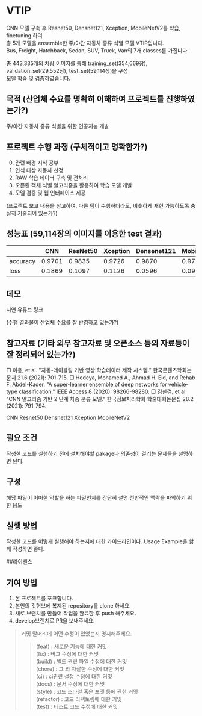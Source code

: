 # VTIP
CNN 모델 구축 후 Resnet50, Densnet121, Xception, MobileNetV2를 학습, finetuning 하여  
총 5개 모델을 ensemble한 주/야간 자동차 종류 식별 모델 VTIP입니다.  
Bus, Freight, Hatchback, Sedan, SUV, Truck, Van의 7개 classes를 가집니다.  
  
  
총 443,335개의 차량 이미지를 통해
training_set(354,669장), validation_set(29,552장), test_set(59,114장)을 구성  
모델 학습 및 검증하였습니다.    
  
## 목적 (산업체 수요를 명확히 이해하여 프로젝트를 진행하였는가?)
주/야간 자동차 종류 식별을 위한 인공지능 개발

## 프로젝트 수행 과정 (구체적이고 명확한가?) 
0. 관련 배경 지식 공부
1. 인식 대상 자동차 선정  
2. RAW 학습 데이터 구축 및 전처리
3. 오픈된 객체 식별 알고리즘을 활용하여 학습 모델 개발
4. 모델 검증 및 웹 인터페이스 제공                                     


(프로젝트 보고 내용을 참고하여, 다른 팀이 수행하더라도, 비슷하게 재현 가능하도록
충실히 기술되어 있는가?)

## 성능표 (59,114장의 이미지를 이용한 test 결과)

|        |CNN|ResNet50|Xception|Densenet121|MobileNetV2|VTIP|
|---|---|---|---|---|---|---|
|accuracy|0.9701|0.9835|0.9726|0.9870|0.9757| |
|loss    |0.1869|0.1097|0.1126|0.0596|0.0981| |

## 데모
시연 유튜브 링크

(수행 결과물이 산업체 수요를 잘 반영하고 있는가?)
## 참고자료 (기타 외부 참고자료 및 오픈소스 등의 자료등이 잘 정리되어 있는가?)

□ 이용, et al. "자동-레이블링 기반 영상 학습데이터 제작 시스템." 한국콘텐츠학회논문지 21.6
(2021): 701-715.
□ Hedeya, Mohamed A., Ahmad H. Eid, and Rehab F. Abdel-Kader. "A super-learner
ensemble of deep networks for vehicle-type classification." IEEE Access 8 (2020):
98266-98280.
□ 김한겸, et al. "CNN 알고리즘 기반 2 단계 차종 분류 모델." 한국정보처리학회 학술대회논문집 28.2 (2021): 791-794.

CNN
Resnet50
Densnet121
Xception
MobileNetV2


## 필요 조건
작성한 코드를 실행하기 전에 설치해야할 pakage나 의존성이 걸리는 문제들을 설명하면 된다.

## 구성
해당 파일이 어떠한 역할을 하는 파일인지를 간단히 설명 전반적인 맥락을 파악하기 위한 용도


## 실행 방법
작성한 코드를 어떻게 실행해야 하는지에 대한 가이드라인이다. Usage Example을 함께 작성하면 좋다.


##라이센스




## 기여 방법
1. 본 프로젝트를 포크합니다.
2. 본인의 깃허브에 복제된 repository를 clone 하세요.
3. 새로 브랜치를 만들어 작업을 완료한 후 push 해주세요.
4. develop브랜치로 PR을 보내주세요.
>커밋 말머리에 어떤 수정이 있었는지 명시해주세요.
>> (feat) : 새로운 기능에 대한 커밋  
>> (fix) : 버그 수정에 대한 커밋  
>> (build) : 빌드 관련 파일 수정에 대한 커밋  
>> (chore) : 그 외 자잘한 수정에 대한 커밋  
>> (ci) : ci관련 설정 수정에 대한 커밋  
>> (docs) : 문서 수정에 대한 커밋  
>> (style) : 코드 스타일 혹은 포맷 등에 관한 커밋  
>> (refactor) : 코드 리팩토링에 대한 커밋  
>> (test) : 테스트 코드 수정에 대한 커밋
